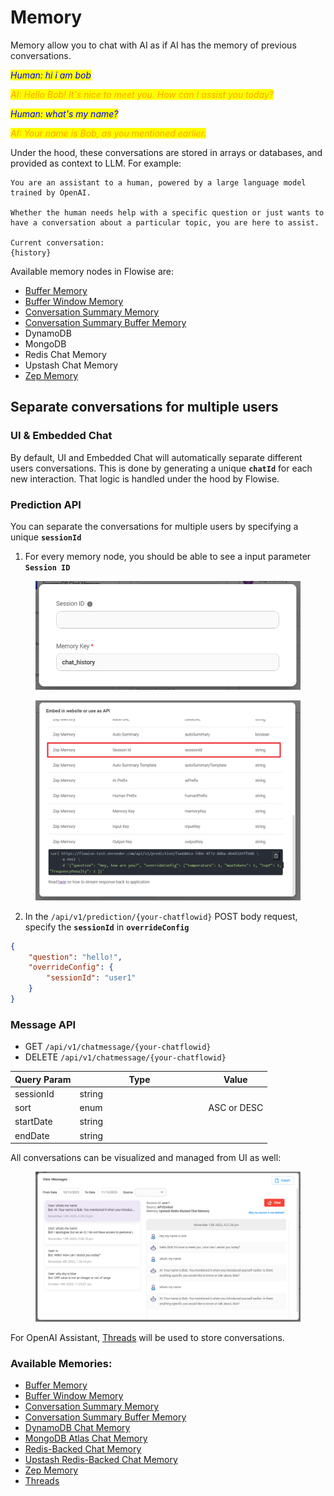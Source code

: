 # Memory

Memory allow you to chat with AI as if AI has the memory of previous conversations.

_<mark style="color:blue;">Human: hi i am bob</mark>_

_<mark style="color:orange;">AI: Hello Bob! It's nice to meet you. How can I assist you today?</mark>_

_<mark style="color:blue;">Human: what's my name?</mark>_

_<mark style="color:orange;">AI: Your name is Bob, as you mentioned earlier.</mark>_

Under the hood, these conversations are stored in arrays or databases, and provided as context to LLM. For example:

```
You are an assistant to a human, powered by a large language model trained by OpenAI.

Whether the human needs help with a specific question or just wants to have a conversation about a particular topic, you are here to assist.

Current conversation:
{history}
```

Available memory nodes in Flowise are:

* [Buffer Memory](buffer-memory.md)
* [Buffer Window Memory](buffer-window-memory.md)
* [Conversation Summary Memory](conversation-summary-memory.md)
* [Conversation Summary Buffer Memory](conversation-summary-buffer-memory.md)
* DynamoDB
* MongoDB
* Redis Chat Memory
* Upstash Chat Memory
* [Zep Memory](zep-memory.md)

## Separate conversations for multiple users

### UI & Embedded Chat

By default, UI and Embedded Chat will automatically separate different users conversations. This is done by generating a unique **`chatId`** for each new interaction. That logic is handled under the hood by Flowise.

### Prediction API

You can separate the conversations for multiple users by specifying a unique **`sessionId`**

1. For every memory node, you should be able to see a input parameter **`Session ID`**

<figure><img src="../../../.gitbook/assets/image (76).png" alt="" width="563"><figcaption></figcaption></figure>

<figure><img src="../../../.gitbook/assets/Untitled (1) (1) (1) (1) (1) (1).png" alt="" width="563"><figcaption></figcaption></figure>

2. In the `/api/v1/prediction/{your-chatflowid}` POST body request, specify the **`sessionId`** in **`overrideConfig`**

```json
{
    "question": "hello!",
    "overrideConfig": {
        "sessionId": "user1"
    }
}
```

### Message API

* GET `/api/v1/chatmessage/{your-chatflowid}`
* DELETE `/api/v1/chatmessage/{your-chatflowid}`

<table><thead><tr><th>Query Param</th><th width="192">Type</th><th>Value</th></tr></thead><tbody><tr><td>sessionId</td><td>string</td><td></td></tr><tr><td>sort</td><td>enum</td><td>ASC or DESC</td></tr><tr><td>startDate</td><td>string</td><td></td></tr><tr><td>endDate</td><td>string</td><td></td></tr></tbody></table>

All conversations can be visualized and managed from UI as well:

<figure><img src="../../../.gitbook/assets/image (78).png" alt=""><figcaption></figcaption></figure>

For OpenAI Assistant, [Threads](threads.md) will be used to store conversations.

### Available Memories:

* [Buffer Memory](buffer-memory.md)
* [Buffer Window Memory](buffer-window-memory.md)
* [Conversation Summary Memory](conversation-summary-memory.md)
* [Conversation Summary Buffer Memory](conversation-summary-buffer-memory.md)
* [DynamoDB Chat Memory](dynamodb-chat-memory.md)
* [MongoDB Atlas Chat Memory](mongodb-atlas-chat-memory.md)
* [Redis-Backed Chat Memory](redis-backed-chat-memory.md)
* [Upstash Redis-Backed Chat Memory](upstash-redis-backed-chat-memory.md)
* [Zep Memory](zep-memory.md)
* [Threads](threads.md)
